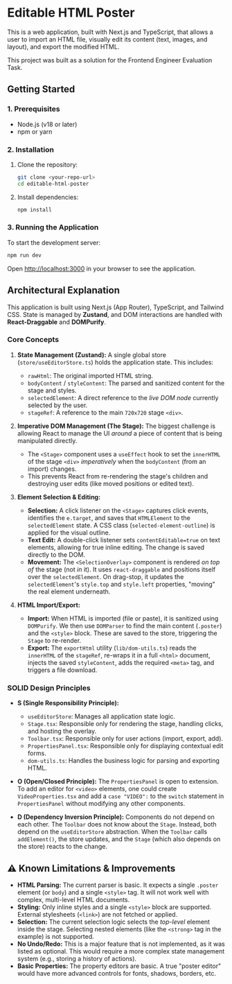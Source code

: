 # Editable HTML Poster

This is a web application, built with Next.js and TypeScript, that allows a user to import an HTML file, visually edit its content (text, images, and layout), and export the modified HTML.

This project was built as a solution for the Frontend Engineer Evaluation Task.

##  Getting Started

### 1. Prerequisites

- Node.js (v18 or later)
- npm or yarn

### 2. Installation

1.  Clone the repository:
    ```bash
    git clone <your-repo-url>
    cd editable-html-poster
    ```

2.  Install dependencies:
    ```bash
    npm install
    ```

### 3. Running the Application

To start the development server:

```bash
npm run dev
```

Open [http://localhost:3000](http://localhost:3000) in your browser to see the application.

##  Architectural Explanation

This application is built using Next.js (App Router), TypeScript, and Tailwind CSS. State is managed by **Zustand**, and DOM interactions are handled with **React-Draggable** and **DOMPurify**.

### Core Concepts

1.  **State Management (Zustand):**
    A single global store (`store/useEditorStore.ts`) holds the application state. This includes:
    * `rawHtml`: The original imported HTML string.
    * `bodyContent` / `styleContent`: The parsed and sanitized content for the stage and styles.
    * `selectedElement`: A direct reference to the *live DOM node* currently selected by the user.
    * `stageRef`: A reference to the main `720x720` stage `<div>`.

2.  **Imperative DOM Management (The Stage):**
    The biggest challenge is allowing React to manage the UI *around* a piece of content that is being manipulated directly.
    * The `<Stage>` component uses a `useEffect` hook to set the `innerHTML` of the stage `<div>` *imperatively* when the `bodyContent` (from an import) changes.
    * This prevents React from re-rendering the stage's children and destroying user edits (like moved positions or edited text).

3.  **Element Selection & Editing:**
    * **Selection:** A click listener on the `<Stage>` captures click events, identifies the `e.target`, and saves that `HTMLElement` to the `selectedElement` state. A CSS class (`selected-element-outline`) is applied for the visual outline.
    * **Text Edit:** A double-click listener sets `contentEditable=true` on text elements, allowing for true inline editing. The change is saved directly to the DOM.
    * **Movement:** The `<SelectionOverlay>` component is rendered *on top of* the stage (not *in* it). It uses `react-draggable` and positions itself over the `selectedElement`. On drag-stop, it updates the `selectedElement`'s `style.top` and `style.left` properties, "moving" the real element underneath.

4.  **HTML Import/Export:**
    * **Import:** When HTML is imported (file or paste), it is sanitized using `DOMPurify`. We then use `DOMParser` to find the main content (`.poster`) and the `<style>` block. These are saved to the store, triggering the `Stage` to re-render.
    * **Export:** The `exportHtml` utility (`lib/dom-utils.ts`) reads the `innerHTML` of the `stageRef`, re-wraps it in a full `<html>` document, injects the saved `styleContent`, adds the required `<meta>` tag, and triggers a file download.

### SOLID Design Principles

* **S (Single Responsibility Principle):**
    * `useEditorStore`: Manages all application state logic.
    * `Stage.tsx`: Responsible only for rendering the stage, handling clicks, and hosting the overlay.
    * `Toolbar.tsx`: Responsible only for user actions (import, export, add).
    * `PropertiesPanel.tsx`: Responsible only for displaying contextual edit forms.
    * `dom-utils.ts`: Handles the business logic for parsing and exporting HTML.

* **O (Open/Closed Principle):**
    The `PropertiesPanel` is open to extension. To add an editor for `<video>` elements, one could create `VideoProperties.tsx` and add a `case "VIDEO":` to the `switch` statement in `PropertiesPanel` without modifying any other components.

* **D (Dependency Inversion Principle):**
    Components do not depend on each other. The `Toolbar` does not know about the `Stage`. Instead, both depend on the `useEditorStore` abstraction. When the `Toolbar` calls `addElement()`, the store updates, and the `Stage` (which also depends on the store) reacts to the change.

## ⚠️ Known Limitations & Improvements

* **HTML Parsing:** The current parser is basic. It expects a single `.poster` element (or `body`) and a single `<style>` tag. It will not work well with complex, multi-level HTML documents.
* **Styling:** Only inline styles and a single `<style>` block are supported. External stylesheets (`<link>`) are not fetched or applied.
* **Selection:** The current selection logic selects the *top-level* element inside the stage. Selecting nested elements (like the `<strong>` tag in the example) is not supported.
* **No Undo/Redo:** This is a major feature that is not implemented, as it was listed as optional. This would require a more complex state management system (e.g., storing a history of actions).
* **Basic Properties:** The property editors are basic. A true "poster editor" would have more advanced controls for fonts, shadows, borders, etc.